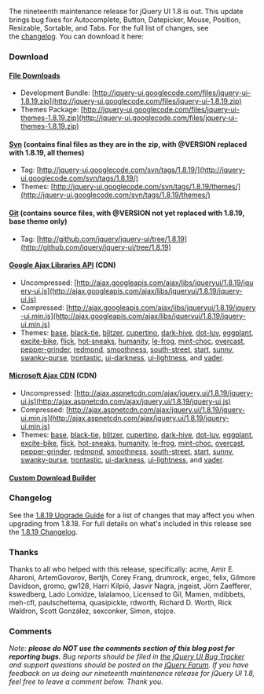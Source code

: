 The nineteenth maintenance release for jQuery UI 1.8 is out. This update
brings bug fixes for Autocomplete, Button, Datepicker, Mouse, Position,
Resizable, Sortable, and Tabs. For the full list of changes, see
the [changelog](http://jqueryui.com/docs/Changelog/1.8.19). You can
download it here:

### Download

#### [File Downloads](http://code.google.com/p/jquery-ui/downloads/list)

-   Development
    Bundle: [http://jquery-ui.googlecode.com/files/jquery-ui-1.8.19.zip](http://jquery-ui.googlecode.com/files/jquery-ui-1.8.19.zip)
-   Themes
    Package: [http://jquery-ui.googlecode.com/files/jquery-ui-themes-1.8.19.zip](http://jquery-ui.googlecode.com/files/jquery-ui-themes-1.8.19.zip)

#### [Svn](http://code.google.com/p/jquery-ui/source/checkout) (contains final files as they are in the zip, with @VERSION replaced with 1.8.19, all themes)

-   Tag: [http://jquery-ui.googlecode.com/svn/tags/1.8.19/](http://jquery-ui.googlecode.com/svn/tags/1.8.19/)
-   Themes: [http://jquery-ui.googlecode.com/svn/tags/1.8.19/themes/](http://jquery-ui.googlecode.com/svn/tags/1.8.19/themes/)

#### [Git](http://github.com/jquery/jquery-ui/) (contains source files, with @VERSION not yet replaced with 1.8.19, base theme only)

-   Tag: [http://github.com/jquery/jquery-ui/tree/1.8.19](http://github.com/jquery/jquery-ui/tree/1.8.19)

#### [Google Ajax Libraries API](http://code.google.com/apis/libraries/devguide.html#jqueryUI) (CDN)

-   Uncompressed: [http://ajax.googleapis.com/ajax/libs/jqueryui/1.8.19/jquery-ui.js](http://ajax.googleapis.com/ajax/libs/jqueryui/1.8.19/jquery-ui.js)
-   Compressed: [http://ajax.googleapis.com/ajax/libs/jqueryui/1.8.19/jquery-ui.min.js](http://ajax.googleapis.com/ajax/libs/jqueryui/1.8.19/jquery-ui.min.js)
-   Themes:
    [base](http://ajax.googleapis.com/ajax/libs/jqueryui/1.8.19/themes/base/jquery-ui.css),
    [black-tie](http://ajax.googleapis.com/ajax/libs/jqueryui/1.8.19/themes/black-tie/jquery-ui.css),
    [blitzer](http://ajax.googleapis.com/ajax/libs/jqueryui/1.8.19/themes/blitzer/jquery-ui.css),
    [cupertino](http://ajax.googleapis.com/ajax/libs/jqueryui/1.8.19/themes/cupertino/jquery-ui.css),
    [dark-hive](http://ajax.googleapis.com/ajax/libs/jqueryui/1.8.19/themes/dark-hive/jquery-ui.css),
    [dot-luv](http://ajax.googleapis.com/ajax/libs/jqueryui/1.8.19/themes/dot-luv/jquery-ui.css),
    [eggplant](http://ajax.googleapis.com/ajax/libs/jqueryui/1.8.19/themes/eggplant/jquery-ui.css),
    [excite-bike](http://ajax.googleapis.com/ajax/libs/jqueryui/1.8.19/themes/excite-bike/jquery-ui.css),
    [flick](http://ajax.googleapis.com/ajax/libs/jqueryui/1.8.19/themes/flick/jquery-ui.css),
    [hot-sneaks](http://ajax.googleapis.com/ajax/libs/jqueryui/1.8.19/themes/hot-sneaks/jquery-ui.css),
    [humanity](http://ajax.googleapis.com/ajax/libs/jqueryui/1.8.19/themes/humanity/jquery-ui.css),
    [le-frog](http://ajax.googleapis.com/ajax/libs/jqueryui/1.8.19/themes/le-frog/jquery-ui.css),
    [mint-choc](http://ajax.googleapis.com/ajax/libs/jqueryui/1.8.19/themes/mint-choc/jquery-ui.css),
    [overcast](http://ajax.googleapis.com/ajax/libs/jqueryui/1.8.19/themes/overcast/jquery-ui.css),
    [pepper-grinder](http://ajax.googleapis.com/ajax/libs/jqueryui/1.8.19/themes/pepper-grinder/jquery-ui.css),
    [redmond](http://ajax.googleapis.com/ajax/libs/jqueryui/1.8.19/themes/redmond/jquery-ui.css),
    [smoothness](http://ajax.googleapis.com/ajax/libs/jqueryui/1.8.19/themes/smoothness/jquery-ui.css),
    [south-street](http://ajax.googleapis.com/ajax/libs/jqueryui/1.8.19/themes/south-street/jquery-ui.css),
    [start](http://ajax.googleapis.com/ajax/libs/jqueryui/1.8.19/themes/start/jquery-ui.css),
    [sunny](http://ajax.googleapis.com/ajax/libs/jqueryui/1.8.19/themes/sunny/jquery-ui.css),
    [swanky-purse](http://ajax.googleapis.com/ajax/libs/jqueryui/1.8.19/themes/swanky-purse/jquery-ui.css),
    [trontastic](http://ajax.googleapis.com/ajax/libs/jqueryui/1.8.19/themes/trontastic/jquery-ui.css),
    [ui-darkness](http://ajax.googleapis.com/ajax/libs/jqueryui/1.8.19/themes/ui-darkness/jquery-ui.css),
    [ui-lightness](http://ajax.googleapis.com/ajax/libs/jqueryui/1.8.19/themes/ui-lightness/jquery-ui.css),
    and
    [vader](http://ajax.googleapis.com/ajax/libs/jqueryui/1.8.19/themes/vader/jquery-ui.css).

#### [Microsoft Ajax CDN](http://www.asp.net/ajaxlibrary/cdn.ashx) (CDN)

-   Uncompressed: [http://ajax.aspnetcdn.com/ajax/jquery.ui/1.8.19/jquery-ui.js](http://ajax.aspnetcdn.com/ajax/jquery.ui/1.8.19/jquery-ui.js)
-   Compressed: [http://ajax.aspnetcdn.com/ajax/jquery.ui/1.8.19/jquery-ui.min.js](http://ajax.aspnetcdn.com/ajax/jquery.ui/1.8.19/jquery-ui.min.js)
-   Themes:
    [base](http://ajax.aspnetcdn.com/ajax/jquery.ui/1.8.19/themes/base/jquery-ui.css),
    [black-tie](http://ajax.aspnetcdn.com/ajax/jquery.ui/1.8.19/themes/black-tie/jquery-ui.css),
    [blitzer](http://ajax.aspnetcdn.com/ajax/jquery.ui/1.8.19/themes/blitzer/jquery-ui.css),
    [cupertino](http://ajax.aspnetcdn.com/ajax/jquery.ui/1.8.19/themes/cupertino/jquery-ui.css),
    [dark-hive](http://ajax.aspnetcdn.com/ajax/jquery.ui/1.8.19/themes/dark-hive/jquery-ui.css),
    [dot-luv](http://ajax.aspnetcdn.com/ajax/jquery.ui/1.8.19/themes/dot-luv/jquery-ui.css),
    [eggplant](http://ajax.aspnetcdn.com/ajax/jquery.ui/1.8.19/themes/eggplant/jquery-ui.css),
    [excite-bike](http://ajax.aspnetcdn.com/ajax/jquery.ui/1.8.19/themes/excite-bike/jquery-ui.css),
    [flick](http://ajax.aspnetcdn.com/ajax/jquery.ui/1.8.19/themes/flick/jquery-ui.css),
    [hot-sneaks](http://ajax.aspnetcdn.com/ajax/jquery.ui/1.8.19/themes/hot-sneaks/jquery-ui.css),
    [humanity](http://ajax.aspnetcdn.com/ajax/jquery.ui/1.8.19/themes/humanity/jquery-ui.css),
    [le-frog](http://ajax.aspnetcdn.com/ajax/jquery.ui/1.8.19/themes/le-frog/jquery-ui.css),
    [mint-choc](http://ajax.aspnetcdn.com/ajax/jquery.ui/1.8.19/themes/mint-choc/jquery-ui.css),
    [overcast](http://ajax.aspnetcdn.com/ajax/jquery.ui/1.8.19/themes/overcast/jquery-ui.css),
    [pepper-grinder](http://ajax.aspnetcdn.com/ajax/jquery.ui/1.8.19/themes/pepper-grinder/jquery-ui.css),
    [redmond](http://ajax.aspnetcdn.com/ajax/jquery.ui/1.8.19/themes/redmond/jquery-ui.css),
    [smoothness](http://ajax.aspnetcdn.com/ajax/jquery.ui/1.8.19/themes/smoothness/jquery-ui.css),
    [south-street](http://ajax.aspnetcdn.com/ajax/jquery.ui/1.8.19/themes/south-street/jquery-ui.css),
    [start](http://ajax.aspnetcdn.com/ajax/jquery.ui/1.8.19/themes/start/jquery-ui.css),
    [sunny](http://ajax.aspnetcdn.com/ajax/jquery.ui/1.8.19/themes/sunny/jquery-ui.css),
    [swanky-purse](http://ajax.aspnetcdn.com/ajax/jquery.ui/1.8.19/themes/swanky-purse/jquery-ui.css),
    [trontastic](http://ajax.aspnetcdn.com/ajax/jquery.ui/1.8.19/themes/trontastic/jquery-ui.css),
    [ui-darkness](http://ajax.aspnetcdn.com/ajax/jquery.ui/1.8.19/themes/ui-darkness/jquery-ui.css),
    [ui-lightness](http://ajax.aspnetcdn.com/ajax/jquery.ui/1.8.19/themes/ui-lightness/jquery-ui.css),
    and
    [vader](http://ajax.aspnetcdn.com/ajax/jquery.ui/1.8.19/themes/vader/jquery-ui.css).

#### [Custom Download Builder](http://jqueryui.com/download)

### Changelog

See the [1.8.19 Upgrade
Guide](http://jqueryui.com/docs/Upgrade_Guide/1.8.19) for a list of
changes that may affect you when upgrading from 1.8.18. For full details
on what's included in this release see the [1.8.19
Changelog](http://jqueryui.com/docs/Changelog/1.8.19).

### Thanks

Thanks to all who helped with this release, specifically: acme, Amir E.
Aharoni, ArtemGovorov, Bertjh, Corey Frang, drumrock, ergec, felix,
Gilmore Davidson, gromo, gw128, Harri Kilpiö, Jasvir Nagra, jngeist,
Jörn Zaefferer, kswedberg, Lado Lomidze, lalalamoo, Licensed to Gil,
Mamen, mdibbets, meh-cfl, paulscheltema, quasipickle, rdworth, Richard
D. Worth, Rick Waldron, Scott González, sexconker, Simon, stojce.

### Comments

*Note: **please do NOT use the comments section of this blog post for
reporting bugs.** Bug reports should be filed in [the jQuery UI Bug
Tracker](http://bugs.jqueryui.com) and support questions should be
posted on the [jQuery Forum](http://forum.jquery.com).* *If you have
feedback on us doing our nineteenth maintenance release for jQuery UI
1.8, feel free to leave a comment below. Thank you.*
